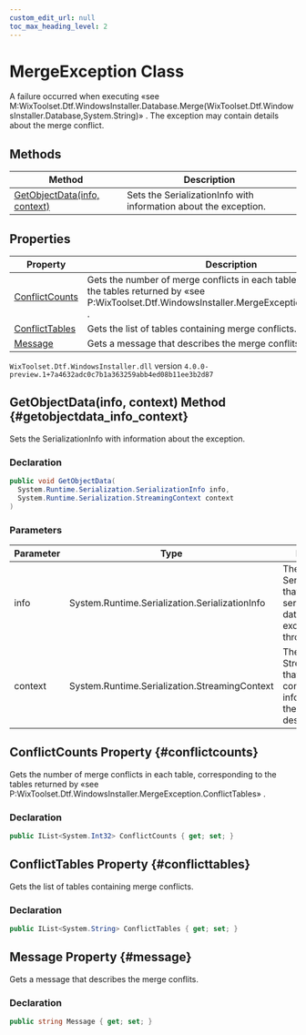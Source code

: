 ```yaml
---
custom_edit_url: null
toc_max_heading_level: 2
---
```

# MergeException Class
A failure occurred when executing «see M:WixToolset.Dtf.WindowsInstaller.Database.Merge(WixToolset.Dtf.WindowsInstaller.Database,System.String)» . The exception may contain details about the merge conflict.
## Methods
| Method | Description |
| ------ | ----------- |
| [GetObjectData(info, context)](#getobjectdata_info_context) | Sets the SerializationInfo with information about the exception. |
## Properties
| Property | Description |
| ------ | ----------- |
| [ConflictCounts](#conflictcounts) | Gets the number of merge conflicts in each table, corresponding to the tables returned by «see P:WixToolset.Dtf.WindowsInstaller.MergeException.ConflictTables» . |
| [ConflictTables](#conflicttables) | Gets the list of tables containing merge conflicts. |
| [Message](#message) | Gets a message that describes the merge conflits. |
`WixToolset.Dtf.WindowsInstaller.dll` version `4.0.0-preview.1+7a4632adc0c7b1a363259abb4ed08b11ee3b2d87`
## GetObjectData(info, context) Method {#getobjectdata_info_context}
Sets the SerializationInfo with information about the exception.
### Declaration
```cs
public void GetObjectData(
  System.Runtime.Serialization.SerializationInfo info,
  System.Runtime.Serialization.StreamingContext context
)
```
### Parameters
| Parameter | Type | Description |
| --------- | ---- | ----------- |
| info | System.Runtime.Serialization.SerializationInfo | The SerializationInfo that holds the serialized object data about the exception being thrown. |
| context | System.Runtime.Serialization.StreamingContext | The StreamingContext that contains contextual information about the source or destination. |
## ConflictCounts Property {#conflictcounts}
Gets the number of merge conflicts in each table, corresponding to the tables returned by «see P:WixToolset.Dtf.WindowsInstaller.MergeException.ConflictTables» .
### Declaration
```cs
public IList<System.Int32> ConflictCounts { get; set; } 
```
## ConflictTables Property {#conflicttables}
Gets the list of tables containing merge conflicts.
### Declaration
```cs
public IList<System.String> ConflictTables { get; set; } 
```
## Message Property {#message}
Gets a message that describes the merge conflits.
### Declaration
```cs
public string Message { get; set; } 
```
